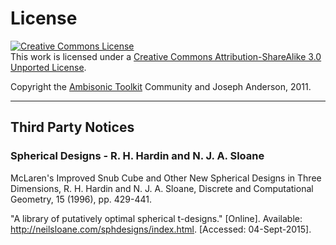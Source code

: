 # License

<a rel="license" href="http://creativecommons.org/licenses/by-sa/3.0/"><img alt="Creative Commons License" style="border-width:0" src="https://i.creativecommons.org/l/by-sa/3.0/88x31.png" /></a><br />This work is licensed under a <a rel="license" href="http://creativecommons.org/licenses/by-sa/3.0/">Creative Commons Attribution-ShareAlike 3.0 Unported License</a>.

Copyright the [Ambisonic Toolkit](http://ambisonictoolkit.net) Community and Joseph Anderson, 2011.

---

## Third Party Notices


### Spherical Designs - R. H. Hardin and N. J. A. Sloane


McLaren's Improved Snub Cube and Other New Spherical Designs in Three
Dimensions, R. H. Hardin and N. J. A. Sloane, Discrete and
Computational Geometry, 15 (1996), pp. 429-441.

"A library of putatively optimal spherical t-designs." [Online].
Available: http://neilsloane.com/sphdesigns/index.html.
[Accessed: 04-Sept-2015].

